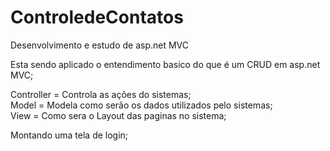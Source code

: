 # ControledeContatos
Desenvolvimento e estudo de asp.net MVC

Esta sendo aplicado o entendimento basico do que é um CRUD em asp.net MVC;

Controller = Controla as ações do sistemas; <br>
Model = Modela como serão os dados utilizados pelo sistemas; <br>
View = Como sera o Layout das paginas no sistema;


Montando uma tela de login;

